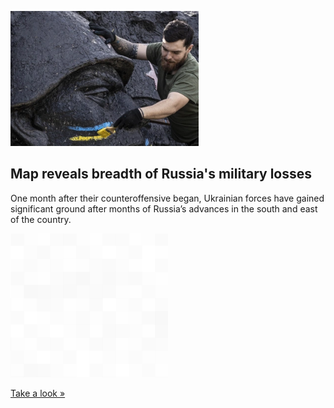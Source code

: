 
![Map reveals breadth of Russia's military losses](./20221004235955.png)
## Map reveals breadth of Russia's military losses

One month after their counteroffensive began, Ukrainian forces have gained significant ground after months of Russia’s advances in the south and east of the country.

![pic](../square_bg.png)

[Take a look »](https://www.yahoo.com/news/ukraine-russia-war-maps-key-developments-185044211.html)
